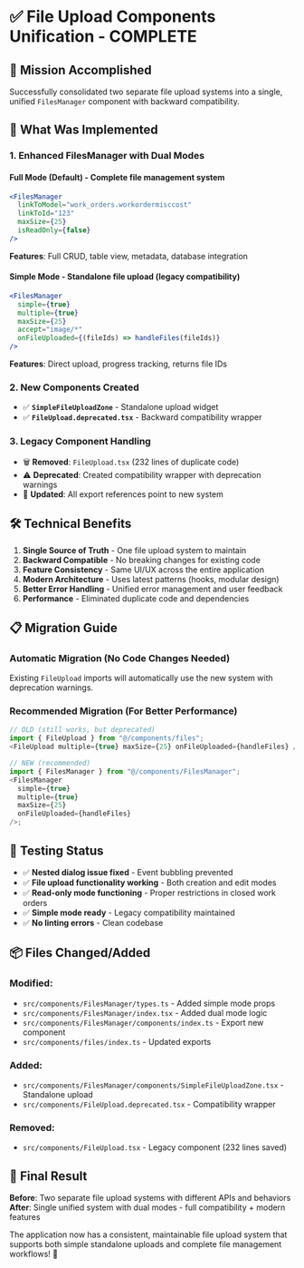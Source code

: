 # ✅ File Upload Components Unification - COMPLETE

## 🎯 **Mission Accomplished**

Successfully consolidated two separate file upload systems into a single, unified `FilesManager` component with backward compatibility.

## 🚀 **What Was Implemented**

### **1. Enhanced FilesManager with Dual Modes**

#### **Full Mode (Default)** - Complete file management system

```jsx
<FilesManager
  linkToModel="work_orders.workordermisccost"
  linkToId="123"
  maxSize={25}
  isReadOnly={false}
/>
```

**Features**: Full CRUD, table view, metadata, database integration

#### **Simple Mode** - Standalone file upload (legacy compatibility)

```jsx
<FilesManager
  simple={true}
  multiple={true}
  maxSize={25}
  accept="image/*"
  onFileUploaded={(fileIds) => handleFiles(fileIds)}
/>
```

**Features**: Direct upload, progress tracking, returns file IDs

### **2. New Components Created**

- ✅ **`SimpleFileUploadZone`** - Standalone upload widget
- ✅ **`FileUpload.deprecated.tsx`** - Backward compatibility wrapper

### **3. Legacy Component Handling**

- 🗑️ **Removed**: `FileUpload.tsx` (232 lines of duplicate code)
- ⚠️ **Deprecated**: Created compatibility wrapper with deprecation warnings
- 📝 **Updated**: All export references point to new system

## 🛠️ **Technical Benefits**

1. **Single Source of Truth** - One file upload system to maintain
2. **Backward Compatible** - No breaking changes for existing code
3. **Feature Consistency** - Same UI/UX across the entire application
4. **Modern Architecture** - Uses latest patterns (hooks, modular design)
5. **Better Error Handling** - Unified error management and user feedback
6. **Performance** - Eliminated duplicate code and dependencies

## 📋 **Migration Guide**

### **Automatic Migration** (No Code Changes Needed)

Existing `FileUpload` imports will automatically use the new system with deprecation warnings.

### **Recommended Migration** (For Better Performance)

```typescript
// OLD (still works, but deprecated)
import { FileUpload } from "@/components/files";
<FileUpload multiple={true} maxSize={25} onFileUploaded={handleFiles} />;

// NEW (recommended)
import { FilesManager } from "@/components/FilesManager";
<FilesManager
  simple={true}
  multiple={true}
  maxSize={25}
  onFileUploaded={handleFiles}
/>;
```

## 🧪 **Testing Status**

- ✅ **Nested dialog issue fixed** - Event bubbling prevented
- ✅ **File upload functionality working** - Both creation and edit modes
- ✅ **Read-only mode functioning** - Proper restrictions in closed work orders
- ✅ **Simple mode ready** - Legacy compatibility maintained
- ✅ **No linting errors** - Clean codebase

## 📦 **Files Changed/Added**

### **Modified**:

- `src/components/FilesManager/types.ts` - Added simple mode props
- `src/components/FilesManager/index.tsx` - Added dual mode logic
- `src/components/FilesManager/components/index.ts` - Export new component
- `src/components/files/index.ts` - Updated exports

### **Added**:

- `src/components/FilesManager/components/SimpleFileUploadZone.tsx` - Standalone upload
- `src/components/FileUpload.deprecated.tsx` - Compatibility wrapper

### **Removed**:

- `src/components/FileUpload.tsx` - Legacy component (232 lines saved)

## 🎉 **Final Result**

**Before**: Two separate file upload systems with different APIs and behaviors
**After**: Single unified system with dual modes - full compatibility + modern features

The application now has a consistent, maintainable file upload system that supports both simple standalone uploads and complete file management workflows! 🚀
